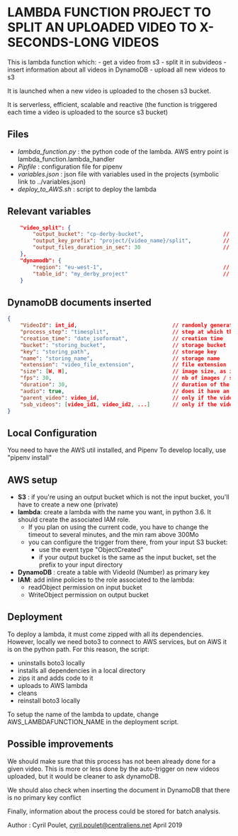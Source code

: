 LAMBDA FUNCTION PROJECT TO SPLIT AN UPLOADED VIDEO TO X-SECONDS-LONG VIDEOS
===================

This is lambda function which:
    - get a video from s3
    - split it in subvideos
    - insert information about all videos in DynamoDB
    - upload all new videos to s3
    
It is launched when a new video is uploaded to the chosen s3 bucket.

It is serverless, efficient, scalable and reactive (the function is triggered each time a video is uploaded to the source s3 bucket)



Files
-----
- _lambda_function.py_ : the python code of the lambda. AWS entry point is lambda_function.lambda_handler
- _Pipfile_ : configuration file for pipenv
- _variables.json_ : json file with variables used in the projects (symbolic link to ../variables.json)
- _deploy_to_AWS.sh_ : script to deploy the lambda


Relevant variables
-----------------

```json
    "video_split": {
		"output_bucket": "cp-derby-bucket",                         // output bucket for the new videos
		"output_key_prefix": "project/{video_name}/split",          // configurable path in the bucket
		"output_files_duration_in_sec": 30                          // length of new files, in sec
	},
	"dynamodb": {
		"region": "eu-west-1",                                      // region of the DynamoDB table
		"table_id": "my_derby_project"                              // DynamoDB table name
	}
```

DynamoDB documents inserted
---------------

```json
{
    "VideoId": int_id,                              // randomly generated primary key
    "process_step": "timesplit",                    // step at which the video was created ("upload" or "timesplit", at the moment)
    "creation_time": "date_isoformat",              // creation time
    "bucket": "storing_bucket",                     // storage bucket
    "key": "storing_path",                          // storage key
    "name": "storing_name",                         // storage name
    "extension": "video_file_extension",            // file extension
    "size": [W, H],                                 // image size, as ints
    "fps": 30,                                      // nb of images / sec
    "duration": 30,                                 // duration of the video file
    "audio": true,                                  // does it have an audio track ?
    "parent_video": video_id,                       // only if the video has been generated from a previous one
    "sub_videos": [video_id1, video_id2, ...]       // only if the video has been used to generate new videos
}
```


Local Configuration
------------
You need to have the AWS util installed, and Pipenv
To develop locally, use "pipenv install"


AWS setup
---------
- **S3** : if you're using an output bucket which is not the input bucket, you'll have to create a new one (private)
- **lambda**: create a lambda with the name you want, in python 3.6. It should create the associated IAM role.
    - If you plan on using the current code, you have to change the timeout to several minutes, and the min ram above 300Mo
    - you can configure the trigger from there, from your input S3 bucket:
        - use the event type "ObjectCreated"
        - if your output bucket is the same as the input bucket, set the prefix to your input directory
- **DynamoDB** : create a table with VideoId (Number) as primary key
- **IAM**: add inline policies to the role associated to the lambda:
    - readObject permission on input bucket
    - WriteObject permission on output bucket


Deployment
----------
To deploy a lambda, it must come zipped with all its dependencies. However, locally we need boto3 to connect to AWS services, but on AWS it is on the python path.
For this reason, the script:
    
- uninstalls boto3 locally
- installs all dependencies in a local directory
- zips it and adds code to it
- uploads to AWS lambda
- cleans
- reinstall boto3 locally
    

To setup the name of the lambda to update, change AWS_LAMBDAFUNCTION_NAME in the deployment script.


Possible improvements
--------------------
We should make sure that this process has not been already done for a given video. This is more or less done by the auto-trigger on new videos uploaded, but it would be cleaner to ask dynamoDB.

We should also check when inserting the document in DynamoDB that there is no primary key conflict

Finally, information about the process could be stored for batch analysis.





Author : Cyril Poulet, cyril.poulet@centraliens.net
April 2019
